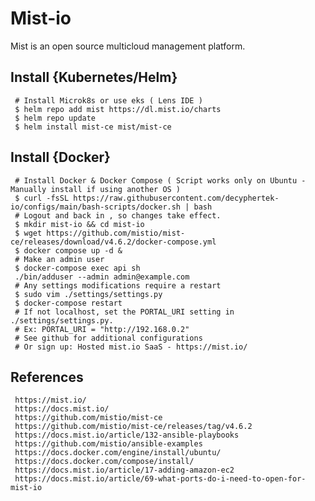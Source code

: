 Mist-io
=====

Mist is an open source multicloud management platform.

Install {Kubernetes/Helm}
--------------------------

     # Install Microk8s or use eks ( Lens IDE ) 
     $ helm repo add mist https://dl.mist.io/charts 
     $ helm repo update 
     $ helm install mist-ce mist/mist-ce

Install {Docker}
----------------

     # Install Docker & Docker Compose ( Script works only on Ubuntu - Manually install if using another OS )
     $ curl -fsSL https://raw.githubusercontent.com/decyphertek-io/configs/main/bash-scripts/docker.sh | bash
     # Logout and back in , so changes take effect. 
     $ mkdir mist-io && cd mist-io
     $ wget https://github.com/mistio/mist-ce/releases/download/v4.6.2/docker-compose.yml
     $ docker compose up -d &
     # Make an admin user
     $ docker-compose exec api sh 
     ./bin/adduser --admin admin@example.com
     # Any settings modifications require a restart
     $ sudo vim ./settings/settings.py
     $ docker-compose restart
     # If not localhost, set the PORTAL_URI setting in ./settings/settings.py.
     # Ex: PORTAL_URI = "http://192.168.0.2"
     # See github for additional configurations
     # Or sign up: Hosted mist.io SaaS - https://mist.io/
     

References
-----------

     https://mist.io/
     https://docs.mist.io/
     https://github.com/mistio/mist-ce
     https://github.com/mistio/mist-ce/releases/tag/v4.6.2
     https://docs.mist.io/article/132-ansible-playbooks
     https://github.com/mistio/ansible-examples
     https://docs.docker.com/engine/install/ubuntu/
     https://docs.docker.com/compose/install/
     https://docs.mist.io/article/17-adding-amazon-ec2
     https://docs.mist.io/article/69-what-ports-do-i-need-to-open-for-mist-io

